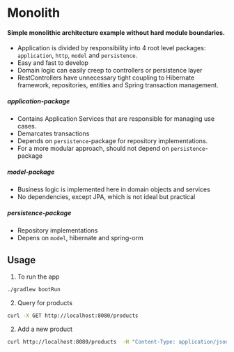 # Monolith
#### Simple monolithic architecture example without hard module boundaries.
- Application is divided by responsibility into 4 root level packages: `application`, `http`, `model` and `persistence`. 
- Easy and fast to develop
- Domain logic can easily creep to controllers or persistence layer
- RestControllers have unnecessary tight coupling to Hibernate framework, repositories, entities and Spring transaction management.

##### application-package
- Contains Application Services that are responsible for managing use cases. 
- Demarcates transactions 
- Depends on `persistence`-package for repository implementations.
- For a more modular approach, should not depend on `persistence`-package

##### model-package
- Business logic is implemented here in domain objects and services
- No dependencies, except JPA, which is not ideal but practical

##### persistence-package
- Repository implementations
- Depens on `model`, hibernate and spring-orm

## Usage
1. To run the app
```bash
./gradlew bootRun
```

2. Query for products
```bash
curl -X GET http://localhost:8080/products 
```

2. Add a new product
```bash
curl http://localhost:8080/products  -H "Content-Type: application/json" -d '{"name":"Java Beans"}'
```

